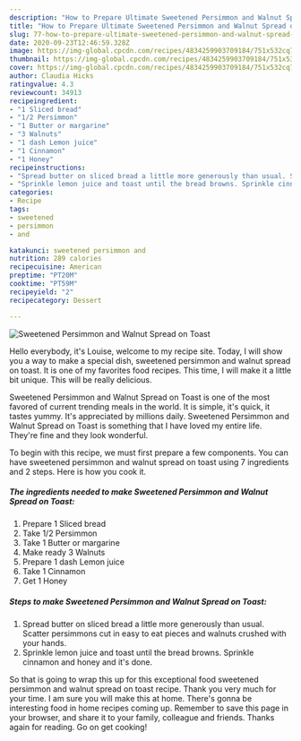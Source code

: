 ```yaml
---
description: "How to Prepare Ultimate Sweetened Persimmon and Walnut Spread on Toast"
title: "How to Prepare Ultimate Sweetened Persimmon and Walnut Spread on Toast"
slug: 77-how-to-prepare-ultimate-sweetened-persimmon-and-walnut-spread-on-toast
date: 2020-09-23T12:46:59.328Z
image: https://img-global.cpcdn.com/recipes/4834259903709184/751x532cq70/sweetened-persimmon-and-walnut-spread-on-toast-recipe-main-photo.jpg
thumbnail: https://img-global.cpcdn.com/recipes/4834259903709184/751x532cq70/sweetened-persimmon-and-walnut-spread-on-toast-recipe-main-photo.jpg
cover: https://img-global.cpcdn.com/recipes/4834259903709184/751x532cq70/sweetened-persimmon-and-walnut-spread-on-toast-recipe-main-photo.jpg
author: Claudia Hicks
ratingvalue: 4.3
reviewcount: 34913
recipeingredient:
- "1 Sliced bread"
- "1/2 Persimmon"
- "1 Butter or margarine"
- "3 Walnuts"
- "1 dash Lemon juice"
- "1 Cinnamon"
- "1 Honey"
recipeinstructions:
- "Spread butter on sliced bread a little more generously than usual. Scatter persimmons cut in easy to eat pieces and walnuts crushed with your hands."
- "Sprinkle lemon juice and toast until the bread browns. Sprinkle cinnamon and honey and it&#39;s done."
categories:
- Recipe
tags:
- sweetened
- persimmon
- and

katakunci: sweetened persimmon and 
nutrition: 289 calories
recipecuisine: American
preptime: "PT20M"
cooktime: "PT59M"
recipeyield: "2"
recipecategory: Dessert

---
```



![Sweetened Persimmon and Walnut Spread on Toast](https://img-global.cpcdn.com/recipes/4834259903709184/751x532cq70/sweetened-persimmon-and-walnut-spread-on-toast-recipe-main-photo.jpg)

Hello everybody, it's Louise, welcome to my recipe site. Today, I will show you a way to make a special dish, sweetened persimmon and walnut spread on toast. It is one of my favorites food recipes. This time, I will make it a little bit unique. This will be really delicious.

Sweetened Persimmon and Walnut Spread on Toast is one of the most favored of current trending meals in the world. It is simple, it's quick, it tastes yummy. It's appreciated by millions daily. Sweetened Persimmon and Walnut Spread on Toast is something that I have loved my entire life. They're fine and they look wonderful.




To begin with this recipe, we must first prepare a few components. You can have sweetened persimmon and walnut spread on toast using 7 ingredients and 2 steps. Here is how you cook it.

<!--inarticleads1-->

##### The ingredients needed to make Sweetened Persimmon and Walnut Spread on Toast:

1. Prepare 1 Sliced bread
1. Take 1/2 Persimmon
1. Take 1 Butter or margarine
1. Make ready 3 Walnuts
1. Prepare 1 dash Lemon juice
1. Take 1 Cinnamon
1. Get 1 Honey




<!--inarticleads2-->

##### Steps to make Sweetened Persimmon and Walnut Spread on Toast:

1. Spread butter on sliced bread a little more generously than usual. Scatter persimmons cut in easy to eat pieces and walnuts crushed with your hands.
1. Sprinkle lemon juice and toast until the bread browns. Sprinkle cinnamon and honey and it&#39;s done.




So that is going to wrap this up for this exceptional food sweetened persimmon and walnut spread on toast recipe. Thank you very much for your time. I am sure you will make this at home. There's gonna be interesting food in home recipes coming up. Remember to save this page in your browser, and share it to your family, colleague and friends. Thanks again for reading. Go on get cooking!
